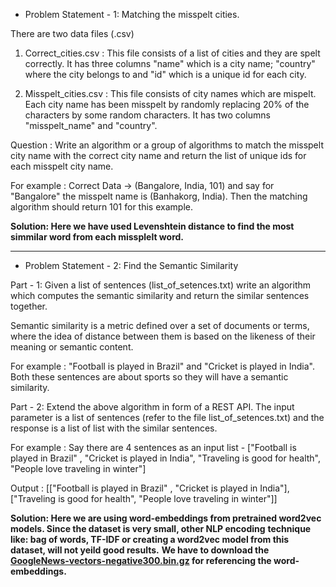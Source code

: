 * Problem Statement - 1: Matching the misspelt cities.

There are two data files (.csv)
1. Correct_cities.csv : This file consists of a list of cities and they are spelt correctly. It has three columns "name" which is a city name; "country" where the city belongs to and "id" which is a unique id for each city.

2. Misspelt_cities.csv : This file consists of city names which are mispelt. Each city name has been misspelt by randomly replacing 20% of the characters by some random characters. It has two columns "misspelt_name" and "country".

Question : Write an algorithm or a group of algorithms to match the misspelt city name with the correct city name and return the list of unique ids for each misspelt city name.

For example : Correct Data -> (Bangalore, India, 101) and say for "Bangalore" the misspelt name is (Banhakorg, India). Then the matching algorithm should return 101 for this example.

**Solution: Here we have used Levenshtein distance to find the most simmilar word from each missplelt word.**

-----------------------------------------------------------------------------------------

* Problem Statement - 2: Find the Semantic Similarity

Part - 1:
Given a list of sentences (list_of_setences.txt) write an algorithm which computes the semantic similarity and return the similar sentences together.

Semantic similarity is a metric defined over a set of documents or terms, where the idea of distance between them is based on the likeness of their meaning or semantic content.

For example : "Football is played in Brazil" and "Cricket is played in India". Both these sentences are about sports so they will have a semantic similarity.

Part - 2:
Extend the above algorithm in form of a REST API. The input parameter is a list of sentences (refer to the file list_of_setences.txt) and the response is a list of list with the similar sentences. 

For example : Say there are 4 sentences as an input list - 
["Football is played in Brazil" ,
"Cricket is played in India",
"Traveling is good for health",
"People love traveling in winter"]

Output : [["Football is played in Brazil" , "Cricket is played in India"], ["Traveling is good for health", "People love traveling in winter"]]

**Solution:  Here we are using word-embeddings from pretrained word2vec models. Since the dataset is very small, other NLP encoding** **technique  like: bag of words, TF-IDF or creating a word2vec model from this dataset, will not yeild good results.** 
**We have to download the [GoogleNews-vectors-negative300.bin.gz](https://drive.google.com/file/d/0B7XkCwpI5KDYNlNUTTlSS21pQmM/edit) for referencing the word-embeddings.**
